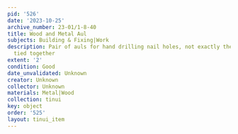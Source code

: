 ```yaml
---
pid: '526'
date: '2023-10-25'
archive_number: 23-01/1-8-40
title: Wood and Metal Aul
subjects: Building & Fixing|Work
description: Pair of auls for hand drilling nail holes, not exactly the same but found
  tied together
extent: '2'
condition: Good
date_unvalidated: Unknown
creator: Unknown
collector: Unknown
materials: Metal|Wood
collection: tinui
key: object
order: '525'
layout: tinui_item
---
```

